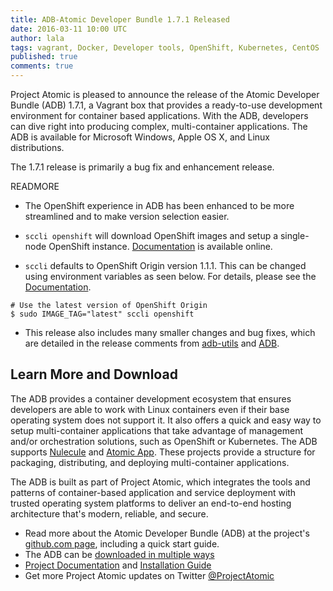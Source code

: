 ```yaml
---
title: ADB-Atomic Developer Bundle 1.7.1 Released
date: 2016-03-11 10:00 UTC
author: lala
tags: vagrant, Docker, Developer tools, OpenShift, Kubernetes, CentOS
published: true
comments: true
---
```

Project Atomic is pleased to announce the release of the Atomic Developer Bundle (ADB) 1.7.1, a Vagrant box that provides a ready-to-use development environment for container based applications. With the ADB, developers can dive right into producing complex, multi-container applications. The ADB is available for Microsoft Windows, Apple OS X, and Linux distributions.

The 1.7.1 release is primarily a bug fix and enhancement release.

READMORE

* The OpenShift experience in ADB has been enhanced to be more streamlined and to make version selection easier.

* `sccli openshift` will download OpenShift images and setup a single-node OpenShift instance.  [Documentation](https://github.com/projectatomic/adb-utils/blob/master/README.rst) is available online.

* `sccli` defaults to OpenShift Origin version 1.1.1.  This can be changed using environment variables as seen below.  For details, please see the [Documentation](https://github.com/projectatomic/adb-utils/blob/master/README.rst).

```
# Use the latest version of OpenShift Origin
$ sudo IMAGE_TAG="latest" sccli openshift
```

* This release also includes many smaller changes and bug fixes, which are detailed in the release comments from  [adb-utils](https://github.com/projectatomic/adb-utils/releases/tag/v1.1) and [ADB](https://github.com/projectatomic/adb-atomic-developer-bundle/releases/tag/v1.7.1).

## Learn More and Download

The ADB provides a container development ecosystem that ensures developers are able to work with Linux containers even if their base operating system does not support it. It also offers a quick and easy way to setup multi-container applications that take advantage of management and/or orchestration  solutions, such as OpenShift or Kubernetes. The ADB supports [Nulecule](http://www.projectatomic.io/docs/nulecule/) and [Atomic App](http://www.projectatomic.io/docs/atomicapp/). These projects provide a structure for packaging, distributing, and deploying multi-container applications.

The ADB is built as part of Project Atomic, which integrates the tools and patterns of container-based application and service deployment with trusted operating system platforms to deliver an end-to-end hosting architecture that's modern, reliable, and secure.

 * Read more about the Atomic Developer Bundle (ADB) at the project's [github.com page](https://github.com/projectatomic/adb-atomic-developer-bundle), including a quick start guide.
 * The ADB can be [downloaded in multiple ways](https://github.com/projectatomic/adb-atomic-developer-bundle/blob/master/docs/installing.rst#3-download-the-adb)
 * [Project Documentation](https://github.com/projectatomic/adb-atomic-developer-bundle#documentation) and [Installation Guide](https://github.com/projectatomic/adb-atomic-developer-bundle/blob/master/docs/installing.rst)
 * Get more Project Atomic updates on Twitter [@ProjectAtomic](https://twitter.com/projectatomic)
